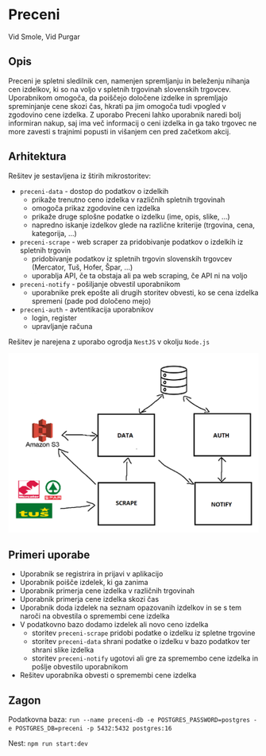 # Preceni

Vid Smole, Vid Purgar

## Opis

Preceni je spletni sledilnik cen, namenjen spremljanju in beleženju nihanja cen izdelkov, ki so na voljo v spletnih trgovinah slovenskih trgovcev. Uporabnikom omogoča, da poiščejo določene izdelke in spremljajo spreminjanje cene skozi čas, hkrati pa jim omogoča tudi vpogled v zgodovino cene izdelka. Z uporabo Preceni lahko uporabnik naredi bolj informiran nakup, saj ima več informacij o ceni izdelka in ga tako trgovec ne more zavesti s trajnimi popusti in višanjem cen pred začetkom akcij.

## Arhitektura

Rešitev je sestavljena iz štirih mikrostoritev:

- `preceni-data` - dostop do podatkov o izdelkih
  - prikaže trenutno ceno izdelka v različnih spletnih trgovinah
  - omogoča prikaz zgodovine cen izdelka
  - prikaže druge splošne podatke o izdelku (ime, opis, slike, ...)
  - napredno iskanje izdelkov glede na različne kriterije (trgovina, cena, kategorija, ...)
- `preceni-scrape` - web scraper za pridobivanje podatkov o izdelkih iz spletnih trgovin
  - pridobivanje podatkov iz spletnih trgovin slovenskih trgovcev (Mercator, Tuš, Hofer, Špar, ...)
  - uporablja API, če ta obstaja ali pa web scraping, če API ni na voljo
- `preceni-notify` - pošiljanje obvestil uporabnikom
  - uporabnike prek epošte ali drugih storitev obvesti, ko se cena izdelka spremeni (pade pod določeno mejo)
- `preceni-auth` - avtentikacija uporabnikov
  - login, register
  - upravljanje računa

Rešitev je narejena z uporabo ogrodja `NestJS` v okolju `Node.js`

![arhitektura](arhitektura.png)

## Primeri uporabe

- Uporabnik se registrira in prijavi v aplikacijo
- Uporabnik poišče izdelek, ki ga zanima
- Uporabnik primerja cene izdelka v različnih trgovinah
- Uporabnik primerja cene izdelka skozi čas
- Uporabnik doda izdelek na seznam opazovanih izdelkov in se s tem naroči na obvestila o spremembi cene izdelka
- V podatkovno bazo dodamo izdelek ali novo ceno izdelka
  - storitev `preceni-scrape` pridobi podatke o izdelku iz spletne trgovine
  - storitev `preceni-data` shrani podatke o izdelku v bazo podatkov ter shrani slike izdelka
  - storitev `preceni-notify` ugotovi ali gre za spremembo cene izdelka in pošlje obvestilo uporabnikom
- Rešitev uporabnika obvesti o spremembi cene izdelka

## Zagon

Podatkovna baza: `run --name preceni-db -e POSTGRES_PASSWORD=postgres -e POSTGRES_DB=preceni -p 5432:5432 postgres:16`

Nest: `npm run start:dev`

